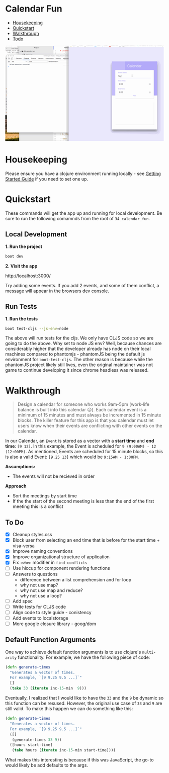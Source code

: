 # Calendar Fun

* [Housekeeping](#housekeeping)
* [Quickstart](#quickstart)
* [Walkthrough](#walkthrough)
* [Todo](#to-do)

![demo of calendar app](./docs/calendar_fun.gif)

# Housekeeping

Please ensure you have a clojure environment running locally - see [Getting Started Guide](https://github.com/tkjone/clojurescript-30#getting-started) if you need to set one up.

# Quickstart

These commands will get the app up and running for local development.  Be sure to run the following comamnds from the root of `34_calendar_fun`.

## Local Development

**1.  Run the project**

```bash
boot dev
```

**2.  Visit the app**

http://localhost:3000/

Try adding some events.  If you add 2 events, and some of them conflict, a message will appear in the browsers dev console.


## Run Tests

**1.  Run the tests**

```bash
boot test-cljs --js-env=node
```

The above will run tests for the cljs.  We only have CLJS code so we are going to do the above.  Why set to node JS env?  Well, because chances are considerably higher that the developer already has node on their local machines compared to phantomjs - phantomJS being the default js environment for `boot-test-cljs`.  The other reason is because while the phantomJS project likely still lives, even the original maintainer was not game to continue developing it since chrome headless was released.

# Walkthrough

> Design a calendar for someone who works 9am-5pm (work-life balance is built into this calendar :wink:).  Each calendar event is a minimum of 15 minutes and must always be incremented in 15 minute blocks. The killer feature for this app is that you calendar must let users know when their events are conflicting with other events on the calendar.

In our Calendar, an `Event` is stored as a vector with a **start time** and **end time**: `[9 12]`.  In this example, the Event is scheduled for `9 (9:00AM) - 12 (12:00PM)`.  As mentioned, Events are scheduled for 15 minute blocks, so this is also a valid Event: `[9.25 13]` which would be `9:15AM - 1:00PM`.

**Assumptions:**

* The events will not be recieved in order

**Approach**

* Sort the meetings by start time
* If the the start of the second meeting is less than the end of the first meeting this is a conflict

## To Do

- [X] Cleanup styles.css
- [X] Block user from selecting an end time that is before for the start time + visa-versa
- [X] Improve naming conventions
- [X] Improve organizational structure of application
- [X] Fix `:when` modifier in `find-conflicts`
- [ ] Use hiccup for component rendering functions
- [ ] Answers to questions
  - difference between a list comprehension and for loop
  - why not use map?
  - why not use map and reduce?
  - why not use a loop?
- [ ] Add spec
- [ ] Write tests for CLJS code
- [ ] Align code to style guide - conistency
- [ ] Add events to localstorage
- [ ] More google closure library - goog/dom

## Default Function Arguments

One way to achieve default function arguments is to use clojure's `multi-arity` functionality.  For example, we have the following piece of code:

```clojure
(defn generate-times
  "Generates a vector of times.
  For example, `[9 9.25 9.5 ...]`"
  []
  (take 33 (iterate inc-15-min  9)))
```

Eventually, I realized that I would like to have the `33` and the `9` be dynamic so this function can be resused.  However, the original use case of `33` and `9` are still valid.  To make this happen we can do something like this:

```clojure
(defn generate-times
  "Generates a vector of times.
  For example, `[9 9.25 9.5 ...]`"
  ([]
   (generate-times 33 9))
  ([hours start-time]
   (take hours (iterate inc-15-min start-time))))
```

What makes this interesting is because if this was JavaScript, the go-to would likely be add defaults to the args.
